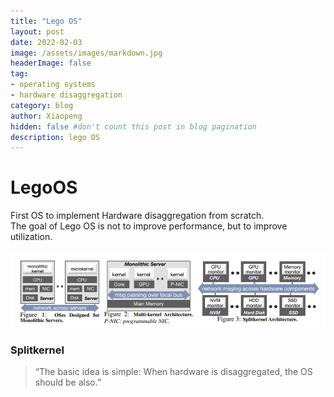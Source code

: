 ```yaml
---
title: "Lego OS"
layout: post
date: 2022-02-03
image: /assets/images/markdown.jpg
headerImage: false
tag:
- operating systems
- hardware disaggregation
category: blog
author: Xiaopeng
hidden: false #don't count this post in blog pagination
description: lego OS
---
```



# LegoOS
First OS to implement Hardware disaggregation from scratch.  
The goal of Lego OS is not to improve performance, but to improve utilization.   
 
![img.png](../assets/images/lego.png)

### Splitkernel
> “The basic idea is simple: When hardware is disaggregated, the OS should be also.”

